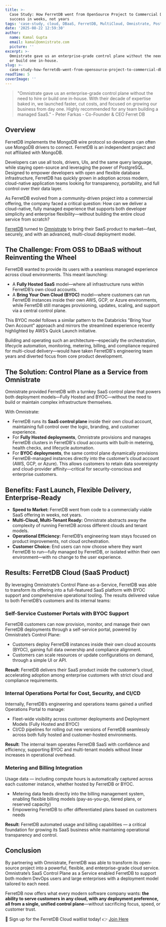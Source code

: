 ```yaml
---
title: >-
  Case Study: How FerretDB went from OpenSource Project to Commercial DBaaS
  success in weeks, not years
tags: 'case-study, cloud, DBaaS, FerretDB, MultiCloud, Omnistrate, PostgreSQL'
date: '2025-08-22 12:59:30'
author:
  name: Kamal Gupta
  email: kamal@omnistrate.com
  picture: ''
excerpt: >-
  Omnistrate gave us an enterprise-grade control plane without the need to hire
  or build one in-house.
slug: >-
  case-study-how-ferretdb-went-from-opensource-project-to-commercial-dbaas-success-in-weeks-not-years
readTime: 5
coverImage: ''
---
```


> "Omnistrate gave us an enterprise-grade control plane without the need
> to hire or build one in-house. With their decade of expertise baked
> in, we launched faster, cut costs, and focused on growing our business
> from day one. Highly recommended for any team building a managed
> SaaS." - Peter Farkas - Co-Founder & CEO Ferret DB


## Overview


FerretDB implements the MongoDB wire protocol so developers can often use MongoDB drivers to connect. FerretDB is an independent project and not affiliated with MongoDB.

Developers can use all tools, drivers, UIs, and the same query language, while staying open-source and leveraging the power of PostgreSQL.  Designed to empower developers with open and flexible database infrastructure, FerretDB has quickly grown in adoption across modern, cloud-native application teams looking for transparency, portability, and full control over their data layer.

As FerretDB evolved from a community-driven project into a commercial offering, the company faced a critical question: How can we deliver a cloud-native, fully managed experience that supports both developer simplicity and enterprise flexibility—without building the entire cloud service from scratch?

[FerretDB][1] turned to [Omnistrate][2] to bring their SaaS product to market—fast, securely, and with an advanced, multi-cloud deployment model.


## The Challenge: From OSS to DBaaS without Reinventing the Wheel


FerretDB wanted to provide its users with a seamless managed experience across cloud environments. This meant launching:

- A **Fully Hosted SaaS** model—where all infrastructure runs within FerretDB’s own cloud accounts.
- A **Bring Your Own Cloud (BYOC)** model—where customers can run FerretDB instances inside their own AWS, GCP, or Azure environments, while FerretDB still manages provisioning, updates, scaling, and support via a central control plane.

This BYOC model follows a similar pattern to the Databricks "Bring Your Own Account" approach and mirrors the streamlined experience recently highlighted by AWS’s Quick Launch initiative.

Building and operating such an architecture—especially the orchestration, lifecycle automation, monitoring, metering, billing, and compliance required for multi-cloud delivery—would have taken FerretDB's engineering team years and diverted focus from core product development.


## The Solution: Control Plane as a Service from Omnistrate


Omnistrate provided FerretDB with a turnkey SaaS control plane that powers both deployment models—Fully Hosted and BYOC—without the need to build or maintain complex infrastructure themselves.

With Omnistrate:

- FerretDB runs its **SaaS control plane** inside their own cloud account, maintaining full control over the logic, branding, and customer experience.
- For **Fully Hosted deployments**, Omnistrate provisions and manages FerretDB clusters in FerretDB's cloud accounts with built-in metering, health checks, and lifecycle automation.
- For **BYOC deployments**, the same control plane dynamically provisions FerretDB-managed instances directly into the customer’s cloud account (AWS, GCP, or Azure). This allows customers to retain data sovereignty and cloud-provider affinity—critical for security-conscious and enterprise customers.


## Benefits: Fast Launch, Flexible Delivery, Enterprise-Ready


- **Speed to Market:** FerretDB went from code to a commercially viable SaaS offering in weeks, not years.
- **Multi-Cloud, Multi-Tenant Ready:** Omnistrate abstracts away the complexity of running FerretDB across different clouds and tenant models.
- **Operational Efficiency:** FerretDB’s engineering team stays focused on product improvements, not cloud orchestration.
- **Customer Choice:** End users can now choose where they want FerretDB to run—fully managed by FerretDB, or isolated within their own environment—with no change to the user experience.


## Results: FerretDB Cloud (SaaS Product)


By leveraging Omnistrate’s Control Plane-as-a-Service, FerretDB was able to transform its offering into a full-featured SaaS platform with BYOC support and comprehensive operational tooling. The results delivered value to both FerretDB’s customers and its internal teams:


### Self-Service Customer Portals with BYOC Support

FerretDB customers can now provision, monitor, and manage their own FerretDB deployments through a self-service portal, powered by Omnistrate’s Control Plane:

- Customers deploy FerretDB instances inside their own cloud accounts (BYOC), gaining full data ownership and compliance alignment.
- Customers can scale resources or update configurations on demand, through a simple UI or API.

**Result**: FerretDB delivers their SaaS product inside the customer’s cloud, accelerating adoption among enterprise customers with strict cloud and compliance requirements.


### Internal Operations Portal for Cost, Security, and CI/CD


Internally, FerretDB’s engineering and operations teams gained a unified Operations Portal to manage:

- Fleet-wide visibility across customer deployments and Deployment Models (Fully Hosted and BYOC)
- CI/CD pipelines for rolling out new versions of FerretDB seamlessly across both fully hosted and customer-hosted environments.

**Result**: The internal team operates FerretDB SaaS with confidence and efficiency, supporting BYOC and multi-tenant models without linear increases in operational overhead.


### Metering and Billing Integration

Usage data — including compute hours is automatically captured across each customer instance, whether hosted by FerretDB or BYOC.

- Metering data feeds directly into the billing management system, enabling flexible billing models (pay-as-you-go, tiered plans, or reserved capacity)
- Empowering FerretDB to offer differentiated plans based on customers needs

**Result**: FerretDB automated usage and billing capabilities — a critical foundation for growing its SaaS business while maintaining operational transparency and control.


## Conclusion

By partnering with Omnistrate, FerretDB was able to transform its open-source project into a powerful, flexible, and enterprise-grade cloud service. Omnistrate’s SaaS Control Plane as a Service enabled FerretDB to support both modern DevOps users and large enterprises with a deployment model tailored to each need.

FerretDB now offers what every modern software company wants: **the ability to serve customers in any cloud, with any deployment preference, all from a single, unified control plane**—without sacrificing focus, speed, or customer trust.

📢 Sign up for the FerretDB Cloud waitlist today! 👉 [Join Here][3]


  [1]: https://www.ferretdb.com/
  [2]: https://www.omnistrate.com/
  [3]: https://www.ferretdb.com/
